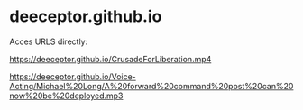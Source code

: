 # deeceptor.github.io

Acces URLS directly:

https://deeceptor.github.io/CrusadeForLiberation.mp4

https://deeceptor.github.io/Voice-Acting/Michael%20Long/A%20forward%20command%20post%20can%20now%20be%20deployed.mp3
